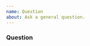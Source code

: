 ```yaml
---
name: Question
about: Ask a general question.
---
```


<!--- Use this template for general questions. For bug reports or feature requests, please use those templates -->

### Question
<!--- Insert your question here. Please provide as much detail as possible. -->
